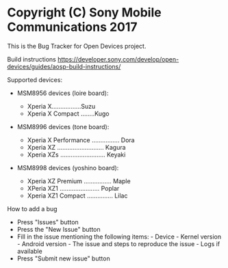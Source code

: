Copyright (C) Sony Mobile Communications 2017
=============================================

This is the Bug Tracker for Open Devices project.

Build instructions
https://developer.sony.com/develop/open-devices/guides/aosp-build-instructions/

Supported devices:
   - MSM8956 devices (loire board):
      - Xperia X.................Suzu
      - Xperia X Compact ........Kugo

   - MSM8996 devices (tone board):
      - Xperia X Performance ................ Dora
      - Xperia XZ ........................... Kagura
      - Xperia XZs .......................... Keyaki

   - MSM8998 devices (yoshino board):
      - Xperia XZ Premium ................ Maple
      - XPeria XZ1 ....................... Poplar
      - Xperia XZ1 Compact ............... Lilac


How to add a bug
- Press "Issues" button
- Press the "New Issue" button
- Fill in the issue mentioning the following items:
      - Device
      - Kernel version
      - Android version
      - The issue and steps to reproduce the issue
      - Logs if available
- Press "Submit new issue" button